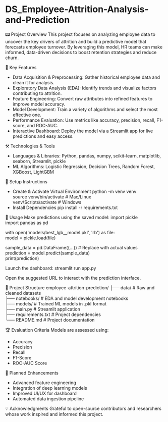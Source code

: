 # DS_Employee-Attrition-Analysis-and-Prediction

📟 Project Overview
This project focuses on analyzing employee data to uncover the key drivers of attrition and build a predictive model that forecasts employee turnover. By leveraging this model, HR teams can make informed, data-driven decisions to boost retention strategies and reduce churn.

🚀 Key Features
- Data Acquisition & Preprocessing: Gather historical employee data and clean it for analysis.
- Exploratory Data Analysis (EDA): Identify trends and visualize factors contributing to attrition.
- Feature Engineering: Convert raw attributes into refined features to improve model accuracy.
- Model Development: Train a variety of algorithms and select the most effective one.
- Performance Evaluation: Use metrics like accuracy, precision, recall, F1-score, and ROC-AUC.
- Interactive Dashboard: Deploy the model via a Streamlit app for live predictions and easy access.

⚒️ Technologies & Tools
- Languages & Libraries: Python, pandas, numpy, scikit-learn, matplotlib, seaborn, Streamlit, pickle
- ML Algorithms: Logistic Regression, Decision Trees, Random Forest, XGBoost, LightGBM

🎯 Setup Instructions
- Create & Activate Virtual Environment
python -m venv venv  
source venv/bin/activate  # Mac/Linux  
venv\Scripts\activate     # Windows
- Install Dependencies
pip install -r requirements.txt



🔮 Usage
Make predictions using the saved model:
import pickle  
import pandas as pd

with open('models/best_lgb__model.pkl', 'rb') as file:  
    model = pickle.load(file)

sample_data = pd.DataFrame({...})  # Replace with actual values  
prediction = model.predict(sample_data)  
print(prediction)


Launch the dashboard:
streamlit run app.py


Open the suggested URL to interact with the prediction interface.

🧬 Project Structure
employee-attrition-prediction/
├── data/            # Raw and cleaned datasets  
├── notebooks/       # EDA and model development notebooks  
├── models/          # Trained ML models in .pkl format  
├── main.py          # Streamlit application  
├── requirements.txt # Project dependencies  
└── README.md        # Project documentation  



🏆 Evaluation Criteria
Models are assessed using:
- Accuracy
- Precision
- Recall
- F1-Score
- ROC-AUC Score

🔧 Planned Enhancements
- Advanced feature engineering
- Integration of deep learning models
- Improved UI/UX for dashboard
- Automated data ingestion pipeline

💡 Acknowledgments
Grateful to open-source contributors and researchers whose work inspired and informed this project.
